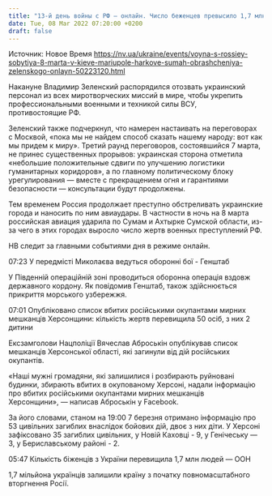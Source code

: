 ```yaml
---
title: "13-й день войны с РФ — онлайн. Число беженцев превысило 1,7 млн, Россия множит военные преступления: нанесены авиаудары по Сумам и Ахтырке"
date: Tue, 08 Mar 2022 07:20:00 +0200
draft: false
---
```

Источник: Новое Время https://nv.ua/ukraine/events/voyna-s-rossiey-sobytiya-8-marta-v-kieve-mariupole-harkove-sumah-obrashcheniya-zelenskogo-onlayn-50223120.html


 Накануне Владимир Зеленский распорядился отозвать украинский персонал из всех миротворческих миссий в мире, чтобы укрепить профессиональными военными и техникой силы ВСУ, противостоящие РФ.

Зеленский также подчеркнул, что намерен настаивать на переговорах с Москвой, «пока мы не найдем способ сказать нашему народу: вот как мы придем к миру». Третий раунд переговоров, состоявшийся 7 марта, не принес существенных прорывов: украинская сторона отметила «небольшие положительные сдвиги по улучшению логистики гуманитарных коридоров», а по главному политическому блоку урегулирования — вместе с прекращением огня и гарантиями безопасности — консультации будут продолжены.

Тем временем Россия продолжает преступно обстреливать украинские города и наносить по ним авиаудары. В частности в ночь на 8 марта российская авиация ударила по Сумам и Ахтырке Сумской области, из-за чего в этих городах выросло число жертв военных преступлений РФ.

НВ следит за главными событиями дня в режиме онлайн.

07:23 У передмісті Миколаєва ведуться оборонні бої - Генштаб

У Південній операційній зоні проводиться оборонна операція вздовж державного кордону. Як повідомив Генштаб, також здійснюється прикриття морського узбережжя.

07:01 Опубліковано список вбитих російськими окупантами мирних мешканців Херсонщини: кількість жертв перевищила 50 осіб, з них 2 дитини

Ексзамголови Нацполіції Вячеслав Аброськін опублікував список мешканців Херсонської області, які загинули від дій російських окупантів.

«Наші мужні громадяни, які залишилися і розбирають руйновані будинки, збирають вбитих в окупованому Херсоні, надали інформацію про вбитих російськими окупантами мирних мешканців Херсонщини», — написав Аброськін у Facebook.

За його словами, станом на 19:00 7 березня отримано інформацію про 53 цивільних загиблих внаслідок бойових дій, двоє з них діти. У Херсоні зафіксовано 35 загиблих цивільних, у Новій Каховці - 9, у Генічеську — 3, у Бериславському районі - 2.

05:47 Кількість біженців з України перевищила 1,7 млн людей — ООН

1,7 мільйона українців залишили країну з початку повномасштабного вторгнення Росії.
